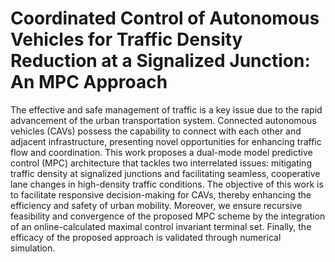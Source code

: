 # Coordinated Control of Autonomous Vehicles for Traffic Density Reduction at a Signalized Junction: An MPC Approach
The effective and safe management of traffic is a key issue due to the rapid advancement of the urban transportation system. Connected autonomous vehicles (CAVs) possess the capability to connect with each other and adjacent infrastructure, presenting novel opportunities for enhancing traffic flow and coordination. This work proposes a dual-mode model predictive control (MPC) architecture that tackles two interrelated issues: mitigating traffic density at signalized junctions and facilitating seamless, cooperative lane changes in high-density traffic conditions. The objective of this work is to facilitate responsive decision-making for CAVs, thereby enhancing the efficiency and safety of urban mobility. Moreover, we ensure recursive feasibility and convergence of the proposed MPC scheme by the integration of an online-calculated maximal control invariant terminal set. Finally, the efficacy of the proposed approach is validated through numerical simulation.
